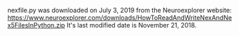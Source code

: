nexfile.py was downloaded on July 3, 2019 from the Neuroexplorer website:
https://www.neuroexplorer.com/downloads/HowToReadAndWriteNexAndNex5FilesInPython.zip
It's last modified date is November 21, 2018.
